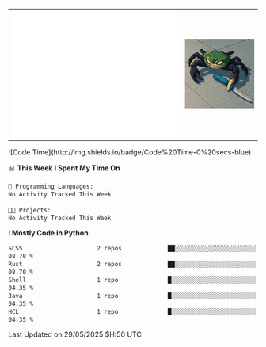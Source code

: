 <table cellspacing="0" cellpadding="0">
    <tr>
        <td class="metrics">
            <picture>
                <img src="./github-metrics.svg"/>
            </picture>
        </td>
        <td class="image">
            <picture>
                <img src="./crap.png" width="400">
            </picture>
        </td>
    </tr>
</table>
<!--START_SECTION:waka-->
![Code Time](http://img.shields.io/badge/Code%20Time-0%20secs-blue)

📊 **This Week I Spent My Time On** 

```text
💬 Programming Languages: 
No Activity Tracked This Week

🐱‍💻 Projects: 
No Activity Tracked This Week
```

**I Mostly Code in Python** 

```text
SCSS                     2 repos             ██░░░░░░░░░░░░░░░░░░░░░░░   08.70 % 
Rust                     2 repos             ██░░░░░░░░░░░░░░░░░░░░░░░   08.70 % 
Shell                    1 repo              █░░░░░░░░░░░░░░░░░░░░░░░░   04.35 % 
Java                     1 repo              █░░░░░░░░░░░░░░░░░░░░░░░░   04.35 % 
HCL                      1 repo              █░░░░░░░░░░░░░░░░░░░░░░░░   04.35 % 
```




 Last Updated on 29/05/2025 $H:50 UTC
<!--END_SECTION:waka-->
